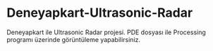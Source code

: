 # Deneyapkart-Ultrasonic-Radar

Deneyapkart ile Ultrasonic Radar projesi. PDE dosyası ile Processing programı üzerinde görüntüleme yapabilirsiniz.
